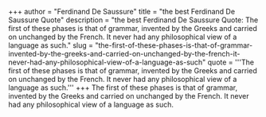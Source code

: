 +++
author = "Ferdinand De Saussure"
title = "the best Ferdinand De Saussure Quote"
description = "the best Ferdinand De Saussure Quote: The first of these phases is that of grammar, invented by the Greeks and carried on unchanged by the French. It never had any philosophical view of a language as such."
slug = "the-first-of-these-phases-is-that-of-grammar-invented-by-the-greeks-and-carried-on-unchanged-by-the-french-it-never-had-any-philosophical-view-of-a-language-as-such"
quote = '''The first of these phases is that of grammar, invented by the Greeks and carried on unchanged by the French. It never had any philosophical view of a language as such.'''
+++
The first of these phases is that of grammar, invented by the Greeks and carried on unchanged by the French. It never had any philosophical view of a language as such.
